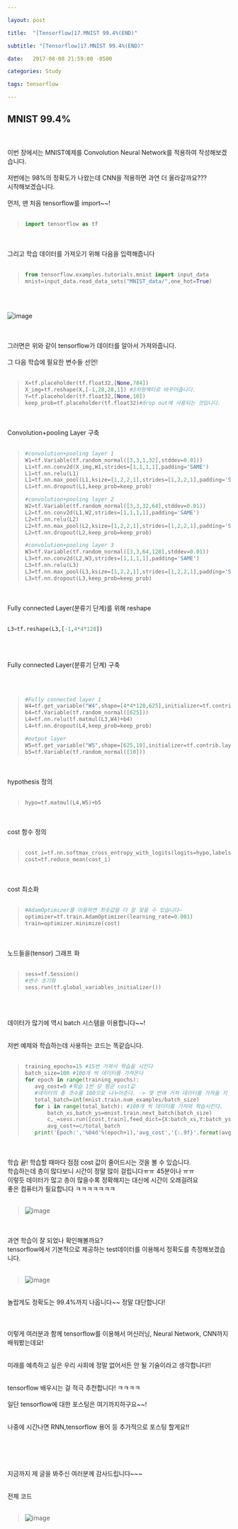 ```yaml
---

layout: post

title:  "[Tensorflow]17.MNIST 99.4%(END)"

subtitle: "[Tensorflow]17.MNIST 99.4%(END)"

date:   2017-08-08 21:59:00 -0500

categories: Study

tags: tensorflow

---
```


## MNIST 99.4%

<br>
<br>
이번 장에서는 MNIST예제를 Convolution Neural Network를 적용하여 작성해보겠습니다.
<br>
<br>
저번에는 98%의 정확도가 나왔는데 CNN을 적용하면 과연 더 올라갈까요???
<br>
시작해보겠습니다.
<br>
<br>
먼저, 맨 처음 tensorflow를 import~~!
<br>
<br>

>```python
>import tensorflow as tf
>```

<br>
<br>
그리고 학습 데이터를 가져오기 위해 다음을 입력해줍니다
<br>
<br>

>```python
>from tensorflow.examples.tutorials.mnist import input_data
>mnist=input_data.read_data_sets("MNIST_data/",one_hot=True)
>```

<br>
<br>

![image](/image/tensorflow_img/mn3.png)

<br>
<br>
그러면은 위와 같이 tensorflow가 데이터를 알아서 가져와줍니다.
<br>
<br>
그 다음 학습에 필요한 변수들 선언!
<br>
<br>

>```python
>X=tf.placeholder(tf.float32,[None,784])
>X_img=tf.reshape(X,[-1,28,28,1]) #3차원벡터로 바꾸어줍니다.
>Y=tf.placeholder(tf.float32,[None,10])
>keep_prob=tf.placeholder(tf.float32)#drop out에 사용되는 것입니다.
>```

<br>
<br>
Convolution+pooling Layer 구축
<br>
<br>

>```python
>#convolution+pooling layer 1
>W1=tf.Variable(tf.random_normal([3,3,1,32],stddev=0.01))
>L1=tf.nn.conv2d(X_img,W1,strides=[1,1,1,1],padding='SAME')
>L1=tf.nn.relu(L1)
>L1=tf.nn.max_pool(L1,ksize=[1,2,2,1],strides=[1,2,2,1],padding='SAME')
>L1=tf.nn.dropout(L1,keep_prob=keep_prob)
>
>#convolution+pooling layer 2
>W2=tf.Variable(tf.random_normal([3,3,32,64],stddev=0.01))
>L2=tf.nn.conv2d(L1,W2,strides=[1,1,1,1],padding='SAME')
>L2=tf.nn.relu(L2)
>L2=tf.nn.max_pool(L2,ksize=[1,2,2,1],strides=[1,2,2,1],padding='SAME')
>L2=tf.nn.dropout(L2,keep_prob=keep_prob)
>
>#convolution+pooling layer 3
>W3=tf.Variable(tf.random_normal([3,3,64,128],stddev=0.01))
>L3=tf.nn.conv2d(L2,W3,strides=[1,1,1,1],padding='SAME')
>L3=tf.nn.relu(L3)
>L3=tf.nn.max_pool(L3,ksize=[1,2,2,1],strides=[1,2,2,1],padding='SAME')
>L3=tf.nn.dropout(L3,keep_prob=keep_prob)
>
>```

<br>
<br>
Fully connected Layer(분류기 단계)를 위해 reshape
<br>
<br>

```python
L3=tf.reshape(L3,[-1,4*4*128])
```

<br>
<br>

Fully connected Layer(분류기 단계) 구축

<br>
<br>

>```python
>#Fully connected layer 1
>W4=tf.get_variable("W4",shape=[4*4*128,625],initializer=tf.contrib.layers.xavier_initializer())
>b4=tf.Variable(tf.random_normal([625]))
>L4=tf.nn.relu(tf.matmul(L3,W4)+b4)
>L4=tf.nn.dropout(L4,keep_prob=keep_prob)
>
>#output layer 
>W5=tf.get_variable("W5",shape=[625,10],initializer=tf.contrib.layers.xavier_initializer())
>b5=tf.Variable(tf.random_normal([10]))
>
>```

<br>
<br>
hypothesis 정의
<br>
<br>

>```python
>hypo=tf.matmul(L4,W5)+b5
>```

<br>
<br>
cost 함수 정의
<br>
<br>

>```python
>cost_i=tf.nn.softmax_cross_entropy_with_logits(logits=hypo,labels=Y)
>cost=tf.reduce_mean(cost_i)
>```

<br>
<br>
cost 최소화
<br>
<br>

>```python
>#AdamOptimizer를 이용하면 최솟값을 더 잘 찾을 수 있습니다~
>optimizer=tf.train.AdamOptimizer(learning_rate=0.001)
>train=optimizer.minimize(cost)
>```

<br>
<br>
노드들을(tensor) 그래프 화 
<br>
<br>

>```python
>sess=tf.Session()
>#변수 초기화
>sess.run(tf.global_variables_initializer())
>```

<br>
<br>

데이터가 많기에 역시 batch 시스템을 이용합니다~~!

<br>
저번 예제와 학습하는데 사용하는 코드는 똑같습니다.
<br>
<br>

>```python
>training_epochs=15 #15번 거쳐서 학습을 시킨다
>batch_size=100 #100개 씩 데이터를 가져온다
>for epoch in range(training_epochs): 
>    avg_cost=0 #학습 1번 당 평균 cost값
>    #데이터의 총 갯수를 100으로 나누어준다. -> 몇 번에 거쳐 데이터를 가져올 지 계산
>    total_batch=int(mnist.train.num_examples/batch_size) 
>    for i in range(total_batch): #100개 씩 데이터를 가져와 학습시킨다.
>        batch_xs,batch_ys=mnist.train.next_batch(batch_size) 
>        c,_=sess.run([cost,train],feed_dict={X:batch_xs,Y:batch_ys,keep_prob=0.7})
>        avg_cost+=c/total_batch
>    print('Epoch:','%04d'%(epoch+1),'avg_cost','{:.9f}'.format(avg_cost))
>```

<br>
<br>
학습 끝! 학습할 때마다 점점 cost 값이 줄어드시는 것을 볼 수 있습니다.
<br>
학습하는데 층이 많다보니 시간이 정말 많이 걸립니다ㅠㅠ 45분이나 ㅠㅠ
<br>
이렇듯 데이터가 많고 층이 많을수록 정확해지는 대신에 시간이 오래걸려요
<br>
좋은 컴퓨터가 필요합니다 ㅋㅋㅋㅋㅋㅋㅋ
<br>
<br>

>![image](/image/tensorflow_img/cnn2.png)

<br>
<br>
과연 학습이 잘 되었나 확인해볼까요? 
<br>
tensorflow에서 기본적으로 제공하는 test데이터를 이용해서 정확도를 측정해보겠습니다.
<br>
<br>

>![image](/image/tensorflow_img/cnn3.png)

<br>
놀랍게도 정확도는 99.4%까지 나옵니다~~ 정말 대단합니다! 
<br>
<br>
<br>
<br>
이렇게 여러분과 함께 tensorflow를 이용해서 머신러닝, Neural Network, CNN까지 배워봤는데요!
<br>
<br>

미래를 예측하고 싶은 우리 사회에 정말 없어서든 안 될 기술이라고 생각합니다!!

<br>
tensorflow 배우시는 걸 적극 추천합니다! ㅋㅋㅋㅋ
<br>
<br>
일단 tensorflow에 대한 포스팅은 여기까지하구요~~!
<br>
<br>

나중에 시간나면 RNN,tensorflow 용어 등 추가적으로 포스팅 할게요!!
<br>
<br>
<br>
<br>
<br>
<br>
지금까지 제 글을 봐주신 여러분께 감사드립니다~~~
<br>
<br>

전체 코드
<br>
<br>

>![image](/image/tensorflow_img/cnn1.png)

